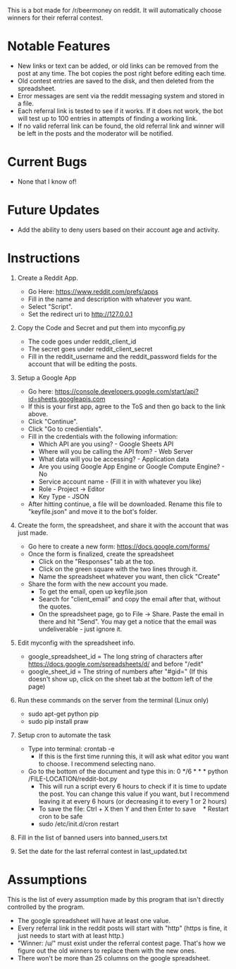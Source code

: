 This is a bot made for /r/beermoney on reddit. It will automatically choose winners for their referral contest.

# Notable Features

* New links or text can be added, or old links can be removed from the post at any time. The bot copies the post right before editing each time.
* Old contest entries are saved to the disk, and then deleted from the spreadsheet.
* Error messages are sent via the reddit messaging system and stored in a file.
* Each referral link is tested to see if it works. If it does not work, the bot will test up to 100 entries in attempts of finding a working link. 
* If no valid referral link can be found, the old referral link and winner will be left in the posts and the moderator will be notified.

# Current Bugs
* None that I know of!

# Future Updates
* Add the ability to deny users based on their account age and activity.

# Instructions
1. Create a Reddit App.
    * Go Here: https://www.reddit.com/prefs/apps
    * Fill in the name and description with whatever you want.
    * Select "Script".
    * Set the redirect uri to http://127.0.0.1

2. Copy the Code and Secret and put them into myconfig.py
    * The code goes under reddit_client_id
    * The secret goes under reddit_client_secret
    * Fill in the reddit_username and the reddit_password fields for the account that will be editing the posts.

3. Setup a Google App
    * Go here: https://console.developers.google.com/start/api?id=sheets.googleapis.com
    * If this is your first app, agree to the ToS and then go back to the link above.
    * Click "Continue".
    * Click "Go to credientials".
    * Fill in the credentials with the following information:
        * Which API are you using? - Google Sheets API
        * Where will you be calling the API from? - Web Server
        * What data will you be accessing? - Application data
        * Are you using Google App Engine or Google Compute Engine? - No
        * Service account name - (Fill it in with whatever you like)
        * Role - Project -> Editor
        * Key Type - JSON
    * After hitting continue, a file will be downloaded. Rename this file to "keyfile.json" and move it to the bot's folder.

4. Create the form, the spreadsheet, and share it with the account that was just made.
    * Go here to create a new form: https://docs.google.com/forms/
    * Once the form is finalized, create the spreadsheet
        * Click on the "Responses" tab at the top.
        * Click on the green square with the two lines through it.
        * Name the spreadsheet whatever you want, then click "Create"
    * Share the form with the new account you made.
        * To get the email, open up keyfile.json
        * Search for "client_email" and copy the email after that, without the quotes.
        * On the spreadsheet page, go to File -> Share. Paste the email in there and hit "Send". You may get a notice that the email was undeliverable - just ignore it.
        
5. Edit myconfig with the spreadsheet info.
    * google_spreadsheet_id = The long string of characters after https://docs.google.com/spreadsheets/d/ and before "/edit"
    * google_sheet_id = The string of numbers after "#gid=" (If this doesn't show up, click on the sheet tab at the bottom left of the page)

6. Run these commands on the server from the terminal (Linux only)
    * sudo apt-get python pip
    * sudo pip install praw
    
7. Setup cron to automate the task
    * Type into terminal: crontab -e
        * If this is the first time running this, it will ask what editor you want to choose. I recommend selecting nano.
    * Go to the bottom of the document and type this in: 0 \*/6 * * * python /FILE-LOCATION/reddit-bot.py
        * This will run a script every 6 hours to check if it is time to update the post. You can change this value if you want, but I recommend leaving it at every 6 hours (or decreasing it to every 1 or 2 hours)
        * To save the file: Ctrl + X then Y and then Enter to save
    * Restart cron to be safe
        * sudo /etc/init.d/cron restart
        
8. Fill in the list of banned users into banned_users.txt

9. Set the date for the last referral contest in last_updated.txt

# Assumptions
This is the list of every assumption made by this program that isn't directly controlled by the program.

* The google spreadsheet will have at least one value.
* Every referral link in the reddit posts will start with "http" (https is fine, it just needs to start with at least http.)
* "Winner: /u/" must exist under the referral contest page. That's how we figure out the old winners to replace them with the new ones.
* There won't be more than 25 columns on the google spreadsheet.
